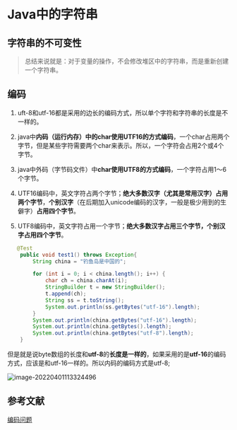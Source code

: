 # Java中的字符串



## 字符串的不可变性

> 总结来说就是：对于变量的操作，不会修改堆区中的字符串，而是重新创建一个字符串。

## 编码

1. uft-8和utf-16都是采用的边长的编码方式，所以单个字符和字符串的长度是不一样的。

2. java中**内码（运行内存）中的char使用UTF16的方式编码**，一个char占用两个字节，但是某些字符需要两个char来表示。所以，一个字符会占用2个或4个字节。

3. java中外码（字节码文件）中**char使用UTF8的方式编码**，一个字符占用1～6个字节。

4. UTF16编码中，英文字符占两个字节；**绝大多数汉字（尤其是常用汉字）占用两个字节**，**个别汉字**（在后期加入unicode编码的汉字，一般是极少用到的生僻字）**占用四个字节**。

5. UTF8编码中，英文字符占用一个字节；**绝大多数汉字占用三个字节，个别汉字占用四个字节**。



```java
   @Test
    public void test1() throws Exception{
        String china = "钓鱼岛是中国的";

        for (int i = 0; i < china.length(); i++) {
            char ch = china.charAt(i);
            StringBuilder t = new StringBuilder();
            t.append(ch);
            String ss = t.toString();
            System.out.println(ss.getBytes("utf-16").length);
        }
        System.out.println(china.getBytes("utf-16").length);
        System.out.println(china.getBytes().length);
        System.out.println(china.getBytes("utf-8").length);
    }
```



但是就是说byte数组的长度和**utf-8**的**长度是一样的**，如果采用的是**utf-16**的编码方式，应该是和utf-16一样的。所以内码的编码方式是utf-8;



![image-20220401113324496](D:\blgs\source\imgs\image-20220401113324496.png)



## 参考文献



[编码问题](https://www.cnblogs.com/louiswong/p/6062417.html)



